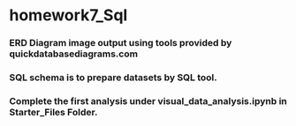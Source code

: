 # homework7_Sql
### ERD Diagram image output using tools provided by quickdatabasediagrams.com
### SQL schema is to prepare datasets by SQL tool.
### Complete the first analysis under visual_data_analysis.ipynb in Starter_Files Folder. 

